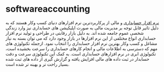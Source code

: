 # softwareaccounting
<a href="https://www.parmisit.com/" class>نرم افزار حسابداری</a>
  و مالی از پرکاربردترین نرم افزارهای دنیای کسب وکار هستند که به دلیل تاثیر قابل توجه بر مدیریت مالی به صورت اپلیکیشن های حسابداری نیز وارد زندگی شخصی عموم جامعه شده اند. به دلیل بازار رقابتی در طراحی و تولید نرم افزار حسابداری انواع مختلفی از این نرم افزارها در بازار وجود دارد که می توان بسته به نیاز مشاغل و کسب وکار بهترین نرم افزار حسابداری را انتخاب نمود. ازجمله تکنولوژی های مهم که دسترسی به اطلاعات مالی و انجام کارهای حسابداری را سرعت بخشیده است، تکنولوژی ابری در نرم افزارهای حسابداری است. به کمک این تکنولوژی سرعت و دقت حسابدار در ثبت داده های مالی افزایش یافته و گزارش گیری از داده های ثبت شده بسیار راحت تر و بهینه تر شده است.

